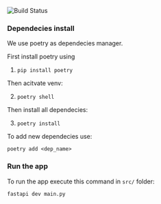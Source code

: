 ![Build Status](https://github.com/EgorDikanskiy/Sparq/actions/workflows/python-package.yml/badge.svg)

### Dependecies install

We use poetry as dependecies manager.

First install poetry using

1. `pip install poetry`

Then acitvate venv:

2. `poetry shell`

Then install all dependecies:

3. `poetry install`

To add new dependecies use:

`poetry add <dep_name>`

### Run the app

To run the app execute this command in `src/` folder:

`fastapi dev main.py`
